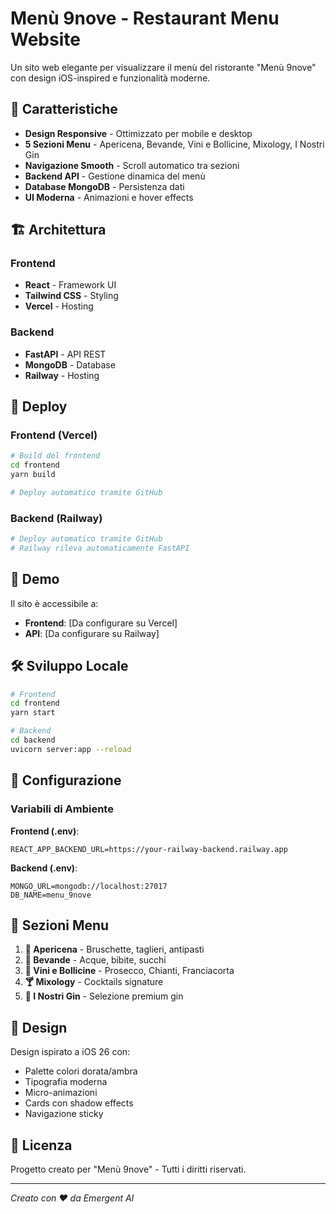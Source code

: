 # Menù 9nove - Restaurant Menu Website

Un sito web elegante per visualizzare il menù del ristorante "Menù 9nove" con design iOS-inspired e funzionalità moderne.

## 🌟 Caratteristiche

- **Design Responsive** - Ottimizzato per mobile e desktop
- **5 Sezioni Menu** - Apericena, Bevande, Vini e Bollicine, Mixology, I Nostri Gin
- **Navigazione Smooth** - Scroll automatico tra sezioni
- **Backend API** - Gestione dinamica del menù
- **Database MongoDB** - Persistenza dati
- **UI Moderna** - Animazioni e hover effects

## 🏗️ Architettura

### Frontend
- **React** - Framework UI
- **Tailwind CSS** - Styling
- **Vercel** - Hosting

### Backend
- **FastAPI** - API REST
- **MongoDB** - Database
- **Railway** - Hosting

## 🚀 Deploy

### Frontend (Vercel)
```bash
# Build del frontend
cd frontend
yarn build

# Deploy automatico tramite GitHub
```

### Backend (Railway)
```bash
# Deploy automatico tramite GitHub
# Railway rileva automaticamente FastAPI
```

## 📱 Demo

Il sito è accessibile a:
- **Frontend**: [Da configurare su Vercel]
- **API**: [Da configurare su Railway]

## 🛠️ Sviluppo Locale

```bash
# Frontend
cd frontend
yarn start

# Backend
cd backend
uvicorn server:app --reload
```

## 📝 Configurazione

### Variabili di Ambiente

**Frontend (.env)**:
```
REACT_APP_BACKEND_URL=https://your-railway-backend.railway.app
```

**Backend (.env)**:
```
MONGO_URL=mongodb://localhost:27017
DB_NAME=menu_9nove
```

## 🍷 Sezioni Menu

1. **🍢 Apericena** - Bruschette, taglieri, antipasti
2. **🥤 Bevande** - Acque, bibite, succhi  
3. **🍷 Vini e Bollicine** - Prosecco, Chianti, Franciacorta
4. **🍸 Mixology** - Cocktails signature
5. **🍃 I Nostri Gin** - Selezione premium gin

## 🎨 Design

Design ispirato a iOS 26 con:
- Palette colori dorata/ambra
- Tipografia moderna
- Micro-animazioni
- Cards con shadow effects
- Navigazione sticky

## 📄 Licenza

Progetto creato per "Menù 9nove" - Tutti i diritti riservati.

---

*Creato con ❤️ da Emergent AI*